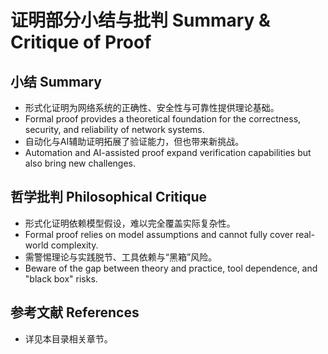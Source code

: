 # 证明部分小结与批判 Summary & Critique of Proof

## 小结 Summary

- 形式化证明为网络系统的正确性、安全性与可靠性提供理论基础。
- Formal proof provides a theoretical foundation for the correctness, security, and reliability of network systems.
- 自动化与AI辅助证明拓展了验证能力，但也带来新挑战。
- Automation and AI-assisted proof expand verification capabilities but also bring new challenges.

## 哲学批判 Philosophical Critique

- 形式化证明依赖模型假设，难以完全覆盖实际复杂性。
- Formal proof relies on model assumptions and cannot fully cover real-world complexity.
- 需警惕理论与实践脱节、工具依赖与“黑箱”风险。
- Beware of the gap between theory and practice, tool dependence, and "black box" risks.

## 参考文献 References

- 详见本目录相关章节。
